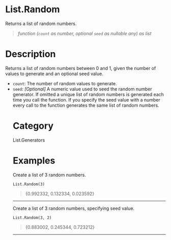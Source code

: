 # List.Random
Returns a list of random numbers.
> _function (<code>count</code> as number, optional <code>seed</code> as nullable any) as list_

# Description 
Returns a list of random numbers between 0 and 1, given the number of values to generate and an optional seed value.
<ul>
   <li><code>count</code>: The number of random values to generate.</li>
   <li><code>seed</code>:  <i>[Optional]</i> A numeric value used to seed the random number generator.  If omitted a unique list of random numbers is generated each time you call the function.  If you specify the seed value with a number every call to the function generates the same list of random numbers.</li>

# Category 
List.Generators
# Examples 
Create a list of 3 random numbers.
```
List.Random(3)
```
> {0.992332, 0.132334, 0.023592}

***
Create a list of 3 random numbers, specifying seed value.
```
List.Random(3, 2)
```
> {0.883002, 0.245344, 0.723212}

***
